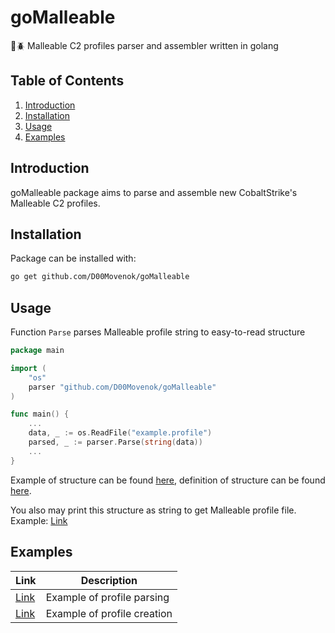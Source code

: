 # goMalleable

🔎🪲 Malleable C2 profiles parser and assembler written in golang

## Table of Contents

1. [Introduction](#introduction)
2. [Installation](#installation)
3. [Usage](#usage)
4. [Examples](#examples)

## Introduction

goMalleable package aims to parse and assemble new CobaltStrike's Malleable C2 profiles.

## Installation

Package can be installed with:

```bash
go get github.com/D00Movenok/goMalleable
```

## Usage

Function `Parse` parses Malleable profile string to easy-to-read structure

```go
package main

import (
    "os"
    parser "github.com/D00Movenok/goMalleable"
)

func main() {
    ...
    data, _ := os.ReadFile("example.profile")
    parsed, _ := parser.Parse(string(data))
    ...
}
```

Example of structure can be found [here](https://github.com/D00Movenok/goMalleable/blob/main/examples/create/main.go#L11), definition of structure can be found [here](https://github.com/D00Movenok/goMalleable/blob/main/readable.go#L9).

You also may print this structure as string to get Malleable profile file. Example: [Link](https://github.com/D00Movenok/goMalleable/tree/main/examples/create)

## Examples

| Link | Description |
| ---- | ----------- |
| [Link](https://github.com/D00Movenok/goMalleable/tree/main/examples/parse) | Example of profile parsing |
| [Link](https://github.com/D00Movenok/goMalleable/tree/main/examples/create) | Example of profile creation |
